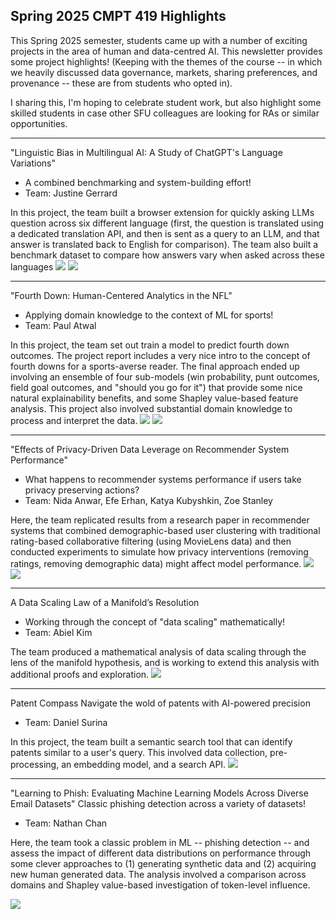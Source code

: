 
## Spring 2025 CMPT 419 Highlights

This Spring 2025 semester, students came up with a number of exciting projects in the area of human and data-centred AI. This newsletter provides some project highlights! (Keeping with the themes of the course -- in which we heavily discussed data governance, markets, sharing preferences, and provenance -- these are from students who opted in).

I sharing this, I'm hoping to celebrate student work, but also highlight some skilled students in case other SFU colleagues are looking for RAs or similar opportunities.


---
"Linguistic Bias in Multilingual AI:  A Study of ChatGPT's Language Variations"

- A combined benchmarking and system-building effort!
- Team: Justine Gerrard

In this project, the team built a browser extension for quickly asking LLMs question across six different language (first, the question is translated using a dedicated translation API, and then is sent as a query to an LLM, and that answer is translated back to English for comparison). The team also built a benchmark dataset to compare how answers vary when asked across these languages
![](2025-04-17_images/language_flow.png)
![](2025-04-17_images/language_benchmark.png)

---

"Fourth Down: Human-Centered Analytics in the NFL"

- Applying domain knowledge to the context of ML for sports!
- Team: Paul Atwal

In this project, the team set out train a model to predict fourth down outcomes. The project report includes a very nice intro to the concept of fourth downs for a sports-averse reader. The final approach ended up involving an ensemble of four sub-models (win probability, punt outcomes, field goal outcomes, and "should you go for it") that provide some nice natural explainability benefits, and some Shapley value-based feature analysis. This project also involved substantial domain knowledge to process and interpret the data.
![](2025-04-17_images/4th_down.png)
![](2025-04-17_images/4th_down_figs.png)

---

"Effects of Privacy-Driven Data Leverage on Recommender System Performance"

- What happens to recommender systems performance if users take privacy preserving actions?
- Team: Nida Anwar, Efe Erhan, Katya Kubyshkin, Zoe Stanley

Here, the team replicated results from a research paper in recommender systems that combined demographic-based user clustering with traditional rating-based collaborative filtering (using MovieLens data) and then conducted experiments to simulate how privacy interventions (removing ratings, removing demographic data) might affect model performance.
![](2025-04-17_images/recsys_flow.png)
![](2025-04-17_images/recsys_demo.png)

---

A Data Scaling Law of a Manifold’s Resolution

- Working through the concept of "data scaling" mathematically!
- Team: Abiel Kim

The team produced a mathematical analysis of data scaling through the lens of the manifold hypothesis, and is working to extend this analysis with additional proofs and exploration.
![](2025-04-17_images/manifold_wikipedia.png)

---

Patent Compass Navigate the wold of patents with AI-powered precision

- Team: Daniel Surina

In this project, the team built a semantic search tool that can identify patents similar to a user's query. This involved data collection, pre-processing, an embedding model, and a search API.
![](2025-04-17_images/patent_search.png)

---
"Learning to Phish: Evaluating Machine Learning Models Across Diverse Email Datasets"
Classic phishing detection across a variety of datasets!

- Team: Nathan Chan

Here, the team took a classic problem in ML -- phishing detection -- and assess the impact of different data distributions on performance through some clever approaches to (1) generating synthetic data and (2) acquiring new human generated data. The analysis involved a comparison across domains and Shapley value-based investigation of token-level influence. 

![](2025-04-17_images/phishing_contributions.png)
